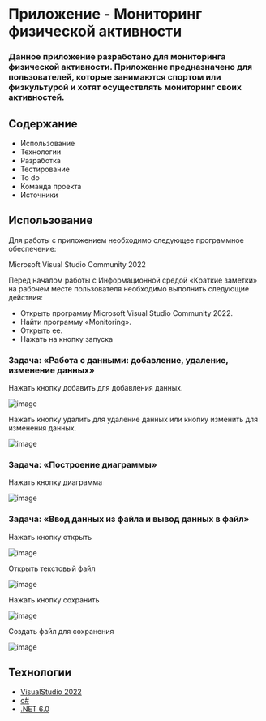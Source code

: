 # Приложение - Мониторинг физической активности

### Данное приложение разработано для мониторинга физической активности. Приложение предназначено для пользователей, которые занимаются спортом или физкультурой и хотят осуществлять мониторинг своих активностей.

## Содержание
- Использование
- Технологии
- Разработка
- Тестирование
- To do
- Команда проекта
- Источники

## Использование
Для работы с приложением необходимо следующее программное обеспечение:

Microsoft Visual Studio Community 2022

Перед началом работы с Информационной средой «Краткие заметки» на рабочем месте пользователя необходимо выполнить следующие действия:

- Открыть программу Microsoft Visual Studio Community 2022.
- Найти программу «Monitoring».
- Открыть ее.
- Нажать на кнопку запуска

### Задача: «Работа с данными: добавление, удаление, изменение данных»

Нажать кнопку добавить для добавления данных.

![image](https://github.com/346pt/Monitoring/assets/117898513/ee461c63-fe9c-42a9-86cf-85d9d7a37a70)

Нажать кнопку удалить для удаление данных или кнопку изменить для изменения данных.

![image](https://github.com/346pt/Monitoring/assets/117898513/6284ec9c-9bbb-4329-8196-5c0e81212871)

### Задача: «Построение диаграммы»

Нажать кнопку диаграмма

![image](https://github.com/346pt/Monitoring/assets/117898513/1fc9d904-9410-43aa-a720-75f51a871aa3)

### Задача: «Ввод данных из файла и вывод данных в файл»

Нажать кнопку открыть

![image](https://github.com/346pt/Monitoring/assets/117898513/bed672a0-952c-47a7-ba38-a7d7bef844a0)

Открыть текстовый файл

![image](https://github.com/346pt/Monitoring/assets/117898513/64c432eb-434e-416c-bbbe-d3689fde9546)

Нажать кнопку сохранить

![image](https://github.com/346pt/Monitoring/assets/117898513/48482845-2154-455b-b5cf-a7565acf9407)

Создать файл для сохранения

![image](https://github.com/346pt/Monitoring/assets/117898513/7c1017a9-cd29-44ad-b48e-30e9100cab79)

## Технологии
- [VisualStudio 2022](https://visualstudio.microsoft.com/ru/vs/community/)
- [c#](https://learn.microsoft.com/ru-ru/dotnet/csharp/)
- [.NET 6.0](https://learn.microsoft.com/ru-ru/dotnet/welcome)
